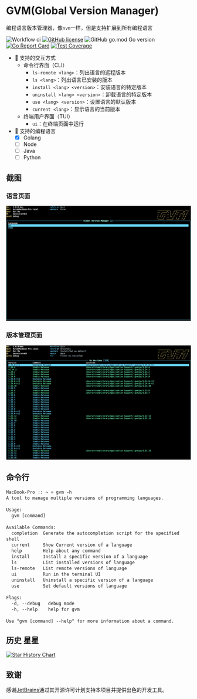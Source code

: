 # GVM(Global Version Manager)
编程语言版本管理器，像`nvm`一样，但是支持扩展到所有编程语言

![Workflow ci](https://github.com/toodofun/gvm/actions/workflows/go.yml/badge.svg)
[![GitHub license](https://img.shields.io/badge/license-MIT-blue.svg)](https://github.com/toodofun/gvm/blob/master/LICENSE)
![GitHub go.mod Go version](https://img.shields.io/github/go-mod/go-version/toodofun/gvm?logo=go)
[![Go Report Card](https://goreportcard.com/badge/github.com/toodofun/gvm)](https://goreportcard.com/report/github.com/toodofun/gvm)
[![Test Coverage](https://codecov.io/gh/toodofun/gvm/branch/master/graph/badge.svg)](https://codecov.io/gh/toodofun/gvm)

* 🚀 支持的交互方式
  * 命令行界面（CLI）
    * `ls-remote <lang>`：列出语言的远程版本
    * `ls <lang>`：列出语言已安装的版本
    * `install <lang> <version>`：安装语言的特定版本
    * `uninstall <lang> <version>`：卸载语言的特定版本
    * `use <lang> <version>`：设置语言的默认版本
    * `current <lang>`：显示语言的当前版本
  * 终端用户界面（TUI）
    * `ui`：在终端页面中运行
* 🚀 支持的编程语言
  * [x] Golang
  * [ ] Node
  * [ ] Java
  * [ ] Python

## 截图
### 语言页面
![languages](assets/languages.png)

### 版本管理页面
![language-versions](assets/language-versions.png)

## 命令行
```shell
MacBook-Pro :: ~ » gvm -h
A tool to manage multiple versions of programming languages.

Usage:
  gvm [command]

Available Commands:
  completion  Generate the autocompletion script for the specified shell
  current     Show Current version of a language
  help        Help about any command
  install     Install a specific version of a language
  ls          List installed versions of language
  ls-remote   List remote versions of language
  ui          Run in the terminal UI
  uninstall   Uninstall a specific version of a language
  use         Set default versions of language

Flags:
  -d, --debug   debug mode
  -h, --help    help for gvm

Use "gvm [command] --help" for more information about a command.
```

## 历史 星星

[![Star History Chart](https://api.star-history.com/svg?repos=toodofun/gvm&type=Date)](https://star-history.com/#toodofun/gvm)

## 致谢
感谢[JetBrains](https://www.jetbrains.com/)通过其开源许可计划支持本项目并提供出色的开发工具。